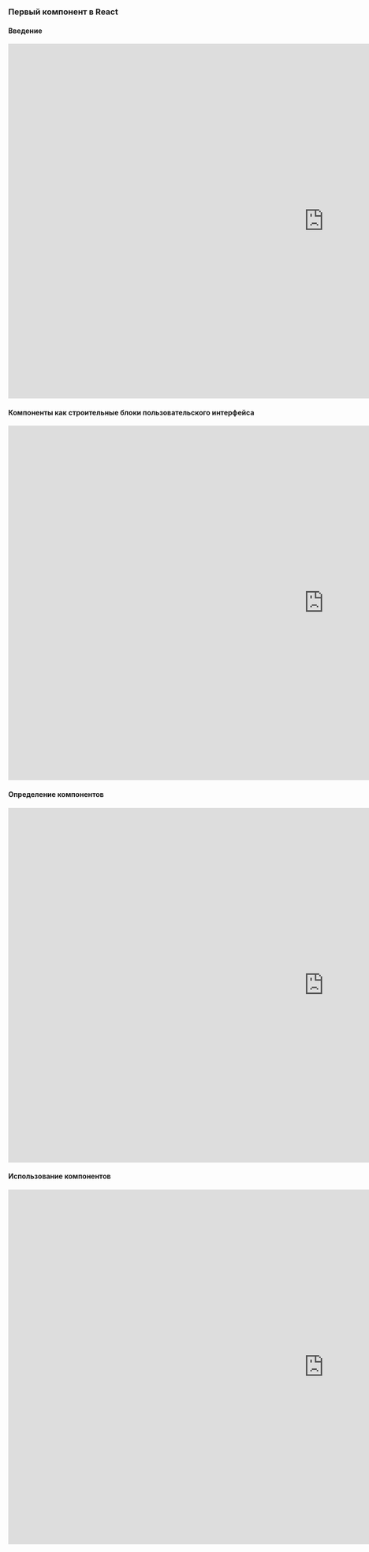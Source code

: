 ### Первый компонент в React

#### Введение

<iframe src="https://vk.com/video_ext.php?oid=-226936808&id=456239021&hd=3" width="1280" height="720" allow="autoplay; encrypted-media; fullscreen; picture-in-picture; screen-wake-lock;" frameborder="0" allowfullscreen></iframe>

#### Компоненты как строительные блоки пользовательского интерфейса

<iframe src="https://vk.com/video_ext.php?oid=-226936808&id=456239022&hd=3" width="1280" height="720" allow="autoplay; encrypted-media; fullscreen; picture-in-picture; screen-wake-lock;" frameborder="0" allowfullscreen></iframe>

#### Определение компонентов

<iframe src="https://vk.com/video_ext.php?oid=-226936808&id=456239023&hd=3" width="1280" height="720" allow="autoplay; encrypted-media; fullscreen; picture-in-picture; screen-wake-lock;" frameborder="0" allowfullscreen></iframe>

#### Использование компонентов

<iframe src="https://vk.com/video_ext.php?oid=-226936808&id=456239023&hd=3" width="1280" height="720" allow="autoplay; encrypted-media; fullscreen; picture-in-picture; screen-wake-lock;" frameborder="0" allowfullscreen></iframe>